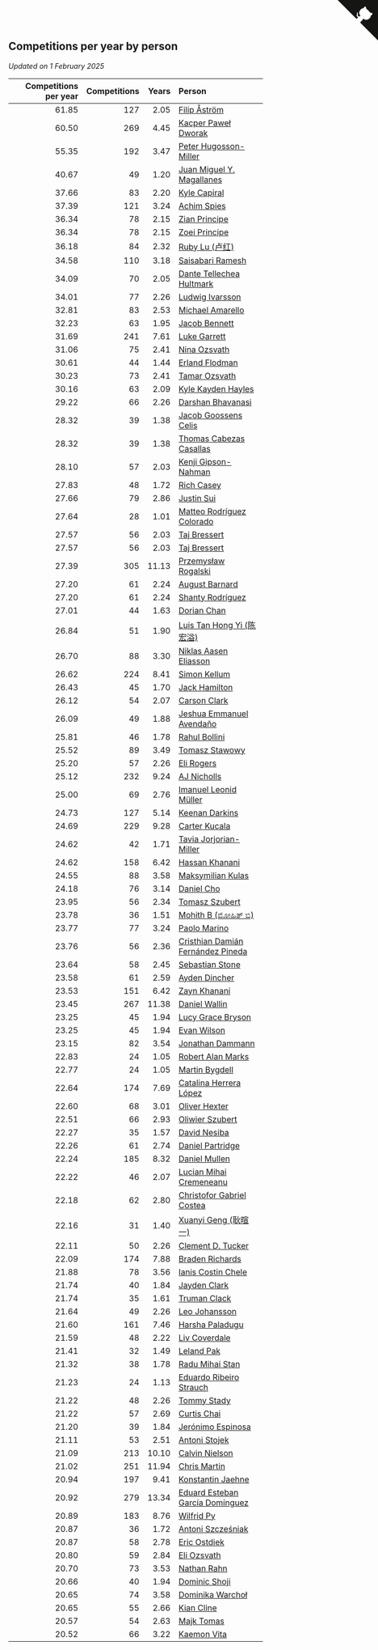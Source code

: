 ## Competitions per year by person

*Updated on  1 February 2025*

| Competitions per year | Competitions | Years | Person |
| ---: | ---: | ---: | :--- |
| 61.85 | 127 | 2.05 | [Filip Åström](https://www.worldcubeassociation.org/persons/2023ASTR01) |
| 60.50 | 269 | 4.45 | [Kacper Paweł Dworak](https://www.worldcubeassociation.org/persons/2020DWOR01) |
| 55.35 | 192 | 3.47 | [Peter Hugosson-Miller](https://www.worldcubeassociation.org/persons/2021HUGO01) |
| 40.67 | 49 | 1.20 | [Juan Miguel Y. Magallanes](https://www.worldcubeassociation.org/persons/2023MAGA09) |
| 37.66 | 83 | 2.20 | [Kyle Capiral](https://www.worldcubeassociation.org/persons/2022CAPI02) |
| 37.39 | 121 | 3.24 | [Achim Spies](https://www.worldcubeassociation.org/persons/2021SPIE01) |
| 36.34 | 78 | 2.15 | [Zian Principe](https://www.worldcubeassociation.org/persons/2022PRIN08) |
| 36.34 | 78 | 2.15 | [Zoei Principe](https://www.worldcubeassociation.org/persons/2022PRIN09) |
| 36.18 | 84 | 2.32 | [Ruby Lu (卢红)](https://www.worldcubeassociation.org/persons/2022LURU01) |
| 34.58 | 110 | 3.18 | [Saisabari Ramesh](https://www.worldcubeassociation.org/persons/2021RAME01) |
| 34.09 | 70 | 2.05 | [Dante Tellechea Hultmark](https://www.worldcubeassociation.org/persons/2023HULT01) |
| 34.01 | 77 | 2.26 | [Ludwig Ivarsson](https://www.worldcubeassociation.org/persons/2022IVAR01) |
| 32.81 | 83 | 2.53 | [Michael Amarello](https://www.worldcubeassociation.org/persons/2022AMAR09) |
| 32.23 | 63 | 1.95 | [Jacob Bennett](https://www.worldcubeassociation.org/persons/2023BENN04) |
| 31.69 | 241 | 7.61 | [Luke Garrett](https://www.worldcubeassociation.org/persons/2017GARR05) |
| 31.06 | 75 | 2.41 | [Nina Ozsvath](https://www.worldcubeassociation.org/persons/2022OZSV03) |
| 30.61 | 44 | 1.44 | [Erland Flodman](https://www.worldcubeassociation.org/persons/2023FLOD01) |
| 30.23 | 73 | 2.41 | [Tamar Ozsvath](https://www.worldcubeassociation.org/persons/2022OZSV04) |
| 30.16 | 63 | 2.09 | [Kyle Kayden Hayles](https://www.worldcubeassociation.org/persons/2022HAYL02) |
| 29.22 | 66 | 2.26 | [Darshan Bhavanasi](https://www.worldcubeassociation.org/persons/2022BHAV01) |
| 28.32 | 39 | 1.38 | [Jacob Goossens Celis](https://www.worldcubeassociation.org/persons/2023CELI06) |
| 28.32 | 39 | 1.38 | [Thomas Cabezas Casallas](https://www.worldcubeassociation.org/persons/2023CASA08) |
| 28.10 | 57 | 2.03 | [Kenji Gipson-Nahman](https://www.worldcubeassociation.org/persons/2023GIPS01) |
| 27.83 | 48 | 1.72 | [Rich Casey](https://www.worldcubeassociation.org/persons/2023CASE06) |
| 27.66 | 79 | 2.86 | [Justin Sui](https://www.worldcubeassociation.org/persons/2022SUIJ01) |
| 27.64 | 28 | 1.01 | [Matteo Rodríguez Colorado](https://www.worldcubeassociation.org/persons/2024COLO04) |
| 27.57 | 56 | 2.03 | [Taj Bressert](https://www.worldcubeassociation.org/persons/2023BRES01) |
| 27.57 | 56 | 2.03 | [Taj Bressert](https://www.worldcubeassociation.org/persons/2023BRES01) |
| 27.39 | 305 | 11.13 | [Przemysław Rogalski](https://www.worldcubeassociation.org/persons/2013ROGA02) |
| 27.20 | 61 | 2.24 | [August Barnard](https://www.worldcubeassociation.org/persons/2022BARN21) |
| 27.20 | 61 | 2.24 | [Shanty Rodríguez](https://www.worldcubeassociation.org/persons/2022CUBI01) |
| 27.01 | 44 | 1.63 | [Dorian Chan](https://www.worldcubeassociation.org/persons/2023DORI01) |
| 26.84 | 51 | 1.90 | [Luis Tan Hong Yi (陈宏溢)](https://www.worldcubeassociation.org/persons/2023YILU01) |
| 26.70 | 88 | 3.30 | [Niklas Aasen Eliasson](https://www.worldcubeassociation.org/persons/2021ELIA01) |
| 26.62 | 224 | 8.41 | [Simon Kellum](https://www.worldcubeassociation.org/persons/2016KELL12) |
| 26.43 | 45 | 1.70 | [Jack Hamilton](https://www.worldcubeassociation.org/persons/2023HAMI08) |
| 26.12 | 54 | 2.07 | [Carson Clark](https://www.worldcubeassociation.org/persons/2023CLAR02) |
| 26.09 | 49 | 1.88 | [Jeshua Emmanuel Avendaño](https://www.worldcubeassociation.org/persons/2023AVEN01) |
| 25.81 | 46 | 1.78 | [Rahul Bollini](https://www.worldcubeassociation.org/persons/2023BOLL01) |
| 25.52 | 89 | 3.49 | [Tomasz Stawowy](https://www.worldcubeassociation.org/persons/2021STAW01) |
| 25.20 | 57 | 2.26 | [Eli Rogers](https://www.worldcubeassociation.org/persons/2022ROGE05) |
| 25.12 | 232 | 9.24 | [AJ Nicholls](https://www.worldcubeassociation.org/persons/2015NICH04) |
| 25.00 | 69 | 2.76 | [Imanuel Leonid Müller](https://www.worldcubeassociation.org/persons/2022MULL02) |
| 24.73 | 127 | 5.14 | [Keenan Darkins](https://www.worldcubeassociation.org/persons/2019DARK02) |
| 24.69 | 229 | 9.28 | [Carter Kucala](https://www.worldcubeassociation.org/persons/2015KUCA01) |
| 24.62 | 42 | 1.71 | [Tavia Jorjorian-Miller](https://www.worldcubeassociation.org/persons/2023JORJ01) |
| 24.62 | 158 | 6.42 | [Hassan Khanani](https://www.worldcubeassociation.org/persons/2018KHAN26) |
| 24.55 | 88 | 3.58 | [Maksymilian Kulas](https://www.worldcubeassociation.org/persons/2021KULA02) |
| 24.18 | 76 | 3.14 | [Daniel Cho](https://www.worldcubeassociation.org/persons/2021CHOD01) |
| 23.95 | 56 | 2.34 | [Tomasz Szubert](https://www.worldcubeassociation.org/persons/2022SZUB02) |
| 23.78 | 36 | 1.51 | [Mohith B (ಮೋಹಿತ್ ಬಿ)](https://www.worldcubeassociation.org/persons/2023BMOH01) |
| 23.77 | 77 | 3.24 | [Paolo Marino](https://www.worldcubeassociation.org/persons/2021MARI04) |
| 23.76 | 56 | 2.36 | [Cristhian Damián Fernández Pineda](https://www.worldcubeassociation.org/persons/2022PINE05) |
| 23.64 | 58 | 2.45 | [Sebastian Stone](https://www.worldcubeassociation.org/persons/2022STON09) |
| 23.58 | 61 | 2.59 | [Ayden Dincher](https://www.worldcubeassociation.org/persons/2022DINC01) |
| 23.53 | 151 | 6.42 | [Zayn Khanani](https://www.worldcubeassociation.org/persons/2018KHAN28) |
| 23.45 | 267 | 11.38 | [Daniel Wallin](https://www.worldcubeassociation.org/persons/2013WALL03) |
| 23.25 | 45 | 1.94 | [Lucy Grace Bryson](https://www.worldcubeassociation.org/persons/2023BRYS01) |
| 23.25 | 45 | 1.94 | [Evan Wilson](https://www.worldcubeassociation.org/persons/2023WILS11) |
| 23.15 | 82 | 3.54 | [Jonathan Dammann](https://www.worldcubeassociation.org/persons/2021DAMM01) |
| 22.83 | 24 | 1.05 | [Robert Alan Marks](https://www.worldcubeassociation.org/persons/2024MARK03) |
| 22.77 | 24 | 1.05 | [Martin Bygdell](https://www.worldcubeassociation.org/persons/2024BYGD01) |
| 22.64 | 174 | 7.69 | [Catalina Herrera López](https://www.worldcubeassociation.org/persons/2017LOPE31) |
| 22.60 | 68 | 3.01 | [Oliver Hexter](https://www.worldcubeassociation.org/persons/2022HEXT01) |
| 22.51 | 66 | 2.93 | [Oliwier Szubert](https://www.worldcubeassociation.org/persons/2022SZUB01) |
| 22.27 | 35 | 1.57 | [David Nesiba](https://www.worldcubeassociation.org/persons/2023NESI01) |
| 22.26 | 61 | 2.74 | [Daniel Partridge](https://www.worldcubeassociation.org/persons/2022PART02) |
| 22.24 | 185 | 8.32 | [Daniel Mullen](https://www.worldcubeassociation.org/persons/2016MULL04) |
| 22.22 | 46 | 2.07 | [Lucian Mihai Cremeneanu](https://www.worldcubeassociation.org/persons/2023CREM01) |
| 22.18 | 62 | 2.80 | [Christofor Gabriel Costea](https://www.worldcubeassociation.org/persons/2022COST03) |
| 22.16 | 31 | 1.40 | [Xuanyi Geng (耿暄一)](https://www.worldcubeassociation.org/persons/2023GENG02) |
| 22.11 | 50 | 2.26 | [Clement D. Tucker](https://www.worldcubeassociation.org/persons/2022TUCK09) |
| 22.09 | 174 | 7.88 | [Braden Richards](https://www.worldcubeassociation.org/persons/2017RICH02) |
| 21.88 | 78 | 3.56 | [Ianis Costin Chele](https://www.worldcubeassociation.org/persons/2021CHEL01) |
| 21.74 | 40 | 1.84 | [Jayden Clark](https://www.worldcubeassociation.org/persons/2023CLAR13) |
| 21.74 | 35 | 1.61 | [Truman Clack](https://www.worldcubeassociation.org/persons/2023CLAC02) |
| 21.64 | 49 | 2.26 | [Leo Johansson](https://www.worldcubeassociation.org/persons/2022JOHA08) |
| 21.60 | 161 | 7.46 | [Harsha Paladugu](https://www.worldcubeassociation.org/persons/2017PALA08) |
| 21.59 | 48 | 2.22 | [Liv Coverdale](https://www.worldcubeassociation.org/persons/2022COVE02) |
| 21.41 | 32 | 1.49 | [Leland Pak](https://www.worldcubeassociation.org/persons/2023PAKL02) |
| 21.32 | 38 | 1.78 | [Radu Mihai Stan](https://www.worldcubeassociation.org/persons/2023STAN09) |
| 21.23 | 24 | 1.13 | [Eduardo Ribeiro Strauch](https://www.worldcubeassociation.org/persons/2023STRA33) |
| 21.22 | 48 | 2.26 | [Tommy Stady](https://www.worldcubeassociation.org/persons/2022STAD01) |
| 21.22 | 57 | 2.69 | [Curtis Chai](https://www.worldcubeassociation.org/persons/2022CHAI02) |
| 21.20 | 39 | 1.84 | [Jerónimo Espinosa](https://www.worldcubeassociation.org/persons/2023ESPI07) |
| 21.11 | 53 | 2.51 | [Antoni Stojek](https://www.worldcubeassociation.org/persons/2022STOJ03) |
| 21.09 | 213 | 10.10 | [Calvin Nielson](https://www.worldcubeassociation.org/persons/2014NIEL03) |
| 21.02 | 251 | 11.94 | [Chris Martin](https://www.worldcubeassociation.org/persons/2013MART03) |
| 20.94 | 197 | 9.41 | [Konstantin Jaehne](https://www.worldcubeassociation.org/persons/2015JAEH01) |
| 20.92 | 279 | 13.34 | [Eduard Esteban García Domínguez](https://www.worldcubeassociation.org/persons/2011EDUA01) |
| 20.89 | 183 | 8.76 | [Wilfrid Py](https://www.worldcubeassociation.org/persons/2016PYWI01) |
| 20.87 | 36 | 1.72 | [Antoni Szcześniak](https://www.worldcubeassociation.org/persons/2023SZCZ04) |
| 20.87 | 58 | 2.78 | [Eric Ostdiek](https://www.worldcubeassociation.org/persons/2022OSTD01) |
| 20.80 | 59 | 2.84 | [Eli Ozsvath](https://www.worldcubeassociation.org/persons/2022OZSV01) |
| 20.70 | 73 | 3.53 | [Nathan Rahn](https://www.worldcubeassociation.org/persons/2021RAHN01) |
| 20.66 | 40 | 1.94 | [Dominic Shoji](https://www.worldcubeassociation.org/persons/2023SHOJ01) |
| 20.65 | 74 | 3.58 | [Dominika Warchoł](https://www.worldcubeassociation.org/persons/2021WARC01) |
| 20.65 | 55 | 2.66 | [Kian Cline](https://www.worldcubeassociation.org/persons/2022CLIN01) |
| 20.57 | 54 | 2.63 | [Majk Tomas](https://www.worldcubeassociation.org/persons/2022TOMA05) |
| 20.52 | 66 | 3.22 | [Kaemon Vita](https://www.worldcubeassociation.org/persons/2021VITA01) |


<a href="https://github.com/jonatanklosko/wca_statistics" class="github-corner" aria-label="View source on Github"><svg width="80" height="80" viewBox="0 0 250 250" style="fill:#151513; color:#fff; position: absolute; top: 0; border: 0; right: 0;" aria-hidden="true"><path d="M0,0 L115,115 L130,115 L142,142 L250,250 L250,0 Z"></path><path d="M128.3,109.0 C113.8,99.7 119.0,89.6 119.0,89.6 C122.0,82.7 120.5,78.6 120.5,78.6 C119.2,72.0 123.4,76.3 123.4,76.3 C127.3,80.9 125.5,87.3 125.5,87.3 C122.9,97.6 130.6,101.9 134.4,103.2" fill="currentColor" style="transform-origin: 130px 106px;" class="octo-arm"></path><path d="M115.0,115.0 C114.9,115.1 118.7,116.5 119.8,115.4 L133.7,101.6 C136.9,99.2 139.9,98.4 142.2,98.6 C133.8,88.0 127.5,74.4 143.8,58.0 C148.5,53.4 154.0,51.2 159.7,51.0 C160.3,49.4 163.2,43.6 171.4,40.1 C171.4,40.1 176.1,42.5 178.8,56.2 C183.1,58.6 187.2,61.8 190.9,65.4 C194.5,69.0 197.7,73.2 200.1,77.6 C213.8,80.2 216.3,84.9 216.3,84.9 C212.7,93.1 206.9,96.0 205.4,96.6 C205.1,102.4 203.0,107.8 198.3,112.5 C181.9,128.9 168.3,122.5 157.7,114.1 C157.9,116.9 156.7,120.9 152.7,124.9 L141.0,136.5 C139.8,137.7 141.6,141.9 141.8,141.8 Z" fill="currentColor" class="octo-body"></path></svg></a><style>.github-corner:hover .octo-arm{animation:octocat-wave 560ms ease-in-out}@keyframes octocat-wave{0%,100%{transform:rotate(0)}20%,60%{transform:rotate(-25deg)}40%,80%{transform:rotate(10deg)}}@media (max-width:500px){.github-corner:hover .octo-arm{animation:none}.github-corner .octo-arm{animation:octocat-wave 560ms ease-in-out}}</style>
